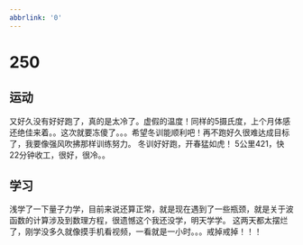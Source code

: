 ```yaml
---
abbrlink: '0'
---
```

# 250

## 运动

又好久没有好好跑了，真的是太冷了。虚假的温度！同样的5摄氏度，上个月体感还绝佳来着。。这次就要冻傻了。。。希望冬训能顺利吧！再不跑好久很难达成目标了，我要像强风吹拂那样训练努力。
冬训好好跑，开春猛如虎！
5公里421，快22分钟收工，很好，很冷。。

## 学习

浅学了一下量子力学，目前来说还算正常，就是现在遇到了一些瓶颈，就是关于波函数的计算涉及到数理方程，很遗憾这个我还没学，明天学学。
这两天都太摆烂了，刚学没多久就像摸手机看视频，一看就是一小时。。。戒掉戒掉！！！
